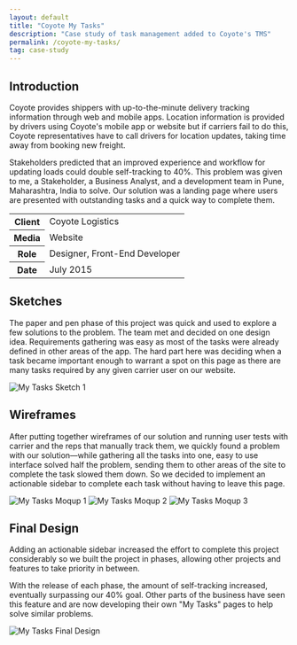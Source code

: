 ```yaml
---
layout: default
title: "Coyote My Tasks"
description: "Case study of task management added to Coyote's TMS"
permalink: /coyote-my-tasks/
tag: case-study
---
```


<section>
	<h2 class="visually-hidden">Introduction</h2>
	<div>
		<p>Coyote provides shippers with up-to-the-minute delivery tracking information through web and mobile apps. Location information is provided by drivers using Coyote's mobile app or website but if carriers fail to do this, Coyote representatives have to call drivers for location updates, taking time away from booking new freight.</p>
		<p>Stakeholders predicted that an improved experience and workflow for updating loads could double self-tracking to 40%. This problem was given to me, a Stakeholder, a Business Analyst, and a development team in Pune, Maharashtra, India to solve. Our solution was a landing page where users are presented with outstanding tasks and a quick way to complete them.</p>
	</div>
	<table>
		<tbody>
			<tr>
				<th>Client</th>
				<td>Coyote Logistics</td>
			</tr>
			<tr>
				<th>Media</th>
				<td>Website</td>
			</tr>
			<tr>
				<th>Role</th>
				<td>Designer, Front-End Developer</td>
			</tr>
			<tr>
				<th>Date</th>
				<td>July 2015</td>
			</tr>
		</tbody>
	</table>
</section>
<section>
	<div>
		<h2>Sketches</h2>
		<p>The paper and pen phase of this project was quick and used to explore a few solutions to the problem. The team met and decided on one design idea. Requirements gathering was easy as most of the tasks were already defined in other areas of the app. The hard part here was deciding when a task became important enough to warrant a spot on this page as there are many tasks required by any given carrier user on our website.</p>
	</div>
	<div class="span-2">
		<img src="https://jessetrippecdn.appspot.com/images/my-tasks-sketch-1.jpg" alt="My Tasks Sketch 1">
	</div>
</section>
<section>
	<div>
		<h2>Wireframes</h2>
		<p>After putting together wireframes of our solution and running user tests with carrier and the reps that manually track them, we quickly found a problem with our solution—while gathering all the tasks into one, easy to use interface solved half the problem, sending them to other areas of the site to complete the task slowed them down. So we decided to implement an actionable sidebar to complete each task without having to leave this page.</p>
	</div>
	<div class="span-2">
		<img src="https://jessetrippecdn.appspot.com/images/my-tasks-moqup-0.png" alt="My Tasks Moqup 1">
		<img src="https://jessetrippecdn.appspot.com/images/my-tasks-moqup-1.png" alt="My Tasks Moqup 2">
		<img src="https://jessetrippecdn.appspot.com/images/my-tasks-moqup-2.png" alt="My Tasks Moqup 3">
	</div>
</section>
<section>
	<div>
		<h2>Final Design</h2>
		<p>Adding an actionable sidebar increased the effort to complete this project considerably so we built the project in phases, allowing other projects and features to take priority in between.</p>
		<p>With the release of each phase, the amount of self-tracking increased, eventually surpassing our 40% goal. Other parts of the business have seen this feature and are now developing their own "My Tasks" pages to help solve similar problems.</p>
	</div>
	<div class="span-2">
		<img src="https://jessetrippecdn.appspot.com/images/my-tasks-1.png" alt="My Tasks Final Design">
	</div>
</section>
